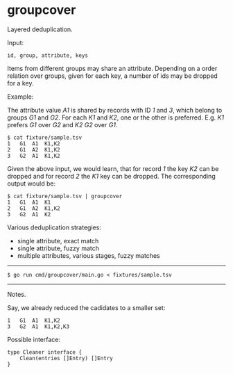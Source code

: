 groupcover
==========

Layered deduplication.

Input:

```
id, group, attribute, keys
```

Items from different groups may share an attribute. Depending on a order
relation over groups, given for each key, a number of ids may be dropped for a
key.

Example:

The attribute value *A1* is shared by records with ID *1* and *3*, which belong to
groups *G1* and *G2*. For each *K1* and *K2*, one or the other is preferred.
E.g. *K1* prefers *G1* over *G2* and *K2* *G2* over *G1*.

```
$ cat fixture/sample.tsv
1   G1  A1  K1,K2
2   G1  A2  K1,K2
3   G2  A1  K1,K2
```

Given the above input, we would learn, that for record *1* the key *K2* can be
dropped and for record *2* the *K1* key can be dropped. The corresponding output would be:

```
$ cat fixture/sample.tsv | groupcover
1   G1  A1  K1
2   G1  A2  K1,K2
3   G2  A1  K2
```

Various deduplication strategies:

* single attribute, exact match
* single attribute, fuzzy match
* multiple attributes, various stages, fuzzy matches

----

```
$ go run cmd/groupcover/main.go < fixtures/sample.tsv
```

----

Notes.

Say, we already reduced the cadidates to a smaller set:

```
1   G1  A1  K1,K2
3   G2  A1  K1,K2,K3
```

Possible interface:

    type Cleaner interface {
        Clean(entries []Entry) []Entry
    }
